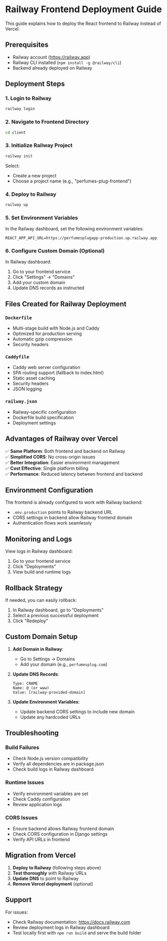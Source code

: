 # Railway Frontend Deployment Guide

This guide explains how to deploy the React frontend to Railway instead of Vercel.

## Prerequisites

- Railway account (https://railway.app)
- Railway CLI installed (`npm install -g @railway/cli`)
- Backend already deployed on Railway

## Deployment Steps

### 1. Login to Railway

```bash
railway login
```

### 2. Navigate to Frontend Directory

```bash
cd client
```

### 3. Initialize Railway Project

```bash
railway init
```

Select:
- Create a new project
- Choose a project name (e.g., "perfumes-plug-frontend")

### 4. Deploy to Railway

```bash
railway up
```

### 5. Set Environment Variables

In the Railway dashboard, set the following environment variables:

```
REACT_APP_API_URL=https://perfumesplugapp-production.up.railway.app
```

### 6. Configure Custom Domain (Optional)

In Railway dashboard:
1. Go to your frontend service
2. Click "Settings" → "Domains"
3. Add your custom domain
4. Update DNS records as instructed

## Files Created for Railway Deployment

### `Dockerfile`
- Multi-stage build with Node.js and Caddy
- Optimized for production serving
- Automatic gzip compression
- Security headers

### `Caddyfile`
- Caddy web server configuration
- SPA routing support (fallback to index.html)
- Static asset caching
- Security headers
- JSON logging

### `railway.json`
- Railway-specific configuration
- Dockerfile build specification
- Deployment settings

## Advantages of Railway over Vercel

✅ **Same Platform**: Both frontend and backend on Railway  
✅ **Simplified CORS**: No cross-origin issues  
✅ **Better Integration**: Easier environment management  
✅ **Cost Effective**: Single platform billing  
✅ **Performance**: Reduced latency between frontend and backend  

## Environment Configuration

The frontend is already configured to work with Railway backend:
- `.env.production` points to Railway backend URL
- CORS settings in backend allow Railway frontend domain
- Authentication flows work seamlessly

## Monitoring and Logs

View logs in Railway dashboard:
1. Go to your frontend service
2. Click "Deployments"
3. View build and runtime logs

## Rollback Strategy

If needed, you can easily rollback:
1. In Railway dashboard, go to "Deployments"
2. Select a previous successful deployment
3. Click "Redeploy"

## Custom Domain Setup

1. **Add Domain in Railway**:
   - Go to Settings → Domains
   - Add your domain (e.g., `perfumesplug.com`)

2. **Update DNS Records**:
   ```
   Type: CNAME
   Name: @ (or www)
   Value: [railway-provided-domain]
   ```

3. **Update Environment Variables**:
   - Update backend CORS settings to include new domain
   - Update any hardcoded URLs

## Troubleshooting

### Build Failures
- Check Node.js version compatibility
- Verify all dependencies are in package.json
- Check build logs in Railway dashboard

### Runtime Issues
- Verify environment variables are set
- Check Caddy configuration
- Review application logs

### CORS Issues
- Ensure backend allows Railway frontend domain
- Check CORS configuration in Django settings
- Verify API URLs in frontend

## Migration from Vercel

1. **Deploy to Railway** (following steps above)
2. **Test thoroughly** with Railway URLs
3. **Update DNS** to point to Railway
4. **Remove Vercel deployment** (optional)

## Support

For issues:
- Check Railway documentation: https://docs.railway.com
- Review deployment logs in Railway dashboard
- Test locally first with `npm run build` and serve the build folder